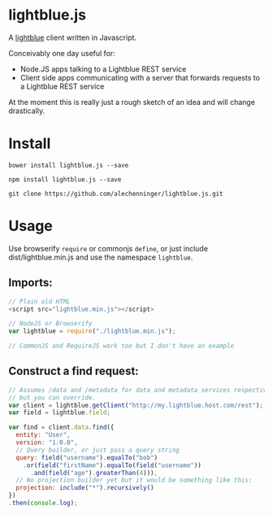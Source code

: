 # lightblue.js

A [lightblue](https://github.com/lightblue-platform) client written in Javascript.

Conceivably one day useful for:
- Node.JS apps talking to a Lightblue REST service
- Client side apps communicating with a server that forwards requests to a Lightblue REST service

At the moment this is really just a rough sketch of an idea and will change drastically.

# Install

`bower install lightblue.js --save`

`npm install lightblue.js --save`

`git clone https://github.com/alechenninger/lightblue.js.git`

# Usage

Use browserify `require` or commonjs `define`, or just include dist/lightblue.min.js and use the namespace `lightblue`.

## Imports: 

```javascript
// Plain old HTML
<script src="lightblue.min.js"></script>

// NodeJS or Browserify
var lightblue = require("./lightblue.min.js");

// CommonJS and RequireJS work too but I don't have an example
```

## Construct a find request:

```javascript
// Assumes /data and /metadata for data and metadata services respectively, 
// but you can override.
var client = lightblue.getClient("http://my.lightblue.host.com/rest"); 
var field = lightblue.field;

var find = client.data.find({
  entity: "User",
  version: "1.0.0",
  // Query builder, or just pass a query string
  query: field("username").equalTo("bob")
    .or(field("firstName").equalTo(field("username"))
      .and(field("age").greaterThan(4))),
  // No projection builder yet but it would be something like this:
  projection: include("*").recursively()
})
.then(console.log);

```
